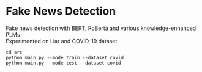 # Fake News Detection

Fake news detection with BERT, RoBerta and various knowledge-enhanced PLMs\
Experimented on Liar and COVID-19 dataset.

```
cd src
python main.py --mode train --dataset covid
python main.py --mode test --dataset covid
```
